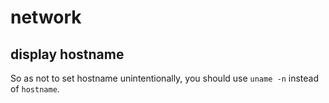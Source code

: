 # network

## display hostname

So as not to set hostname unintentionally, you should use `uname -n` instead of `hostname`.

